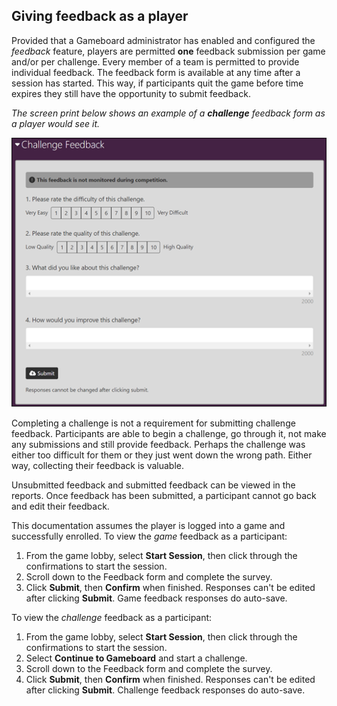 ## Giving feedback as a player

Provided that a Gameboard administrator has enabled and configured the *feedback* feature, players are permitted **one** feedback submission per game and/or per challenge. Every member of a team is permitted to provide individual feedback. The feedback form is available at any time after a session has started. This way, if participants quit the game before time expires they still have the opportunity to submit feedback.

*The screen print below shows an example of a **challenge** feedback form as a player would see it.*

![challenge form](img/challenge-feedback.png)

Completing a challenge is not a requirement for submitting challenge feedback. Participants are able to begin a challenge, go through it, not make any submissions and still provide feedback. Perhaps the challenge was either too difficult for them or they just went down the wrong path. Either way, collecting their feedback is valuable.

Unsubmitted feedback and submitted feedback can be viewed in the reports. Once feedback has been submitted, a participant cannot go back and edit their feedback.

This documentation assumes the player is logged into a game and successfully enrolled. To view the *game* feedback as a participant:

1. From the game lobby, select **Start Session**, then click through the confirmations to start the session.
2. Scroll down to the Feedback form and complete the survey. 
3. Click **Submit**, then **Confirm** when finished. Responses can't be edited after clicking **Submit**. Game feedback responses do auto-save.

To view the *challenge* feedback as a participant:

1. From the game lobby, select **Start Session**, then click through the confirmations to start the session.
2. Select **Continue to Gameboard** and start a challenge.
3. Scroll down to the Feedback form and complete the survey.
4. Click **Submit**, then **Confirm** when finished. Responses can't be edited after clicking **Submit**. Challenge feedback responses do auto-save.